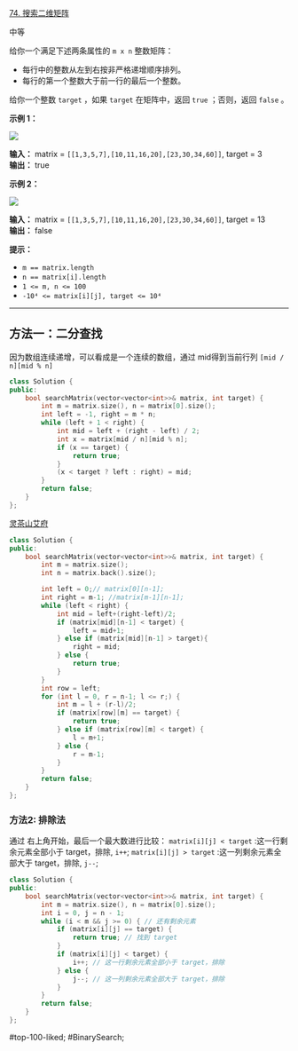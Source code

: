 [74. 搜索二维矩阵](https://leetcode.cn/problems/search-a-2d-matrix/)

中等

给你一个满足下述两条属性的 `m x n` 整数矩阵：

- 每行中的整数从左到右按非严格递增顺序排列。
- 每行的第一个整数大于前一行的最后一个整数。

给你一个整数 `target` ，如果 `target` 在矩阵中，返回 `true` ；否则，返回 `false` 。

**示例 1：**

![](https://assets.leetcode.com/uploads/2020/10/05/mat.jpg)

**输入：** matrix = `[[1,3,5,7],[10,11,16,20],[23,30,34,60]]`, target = 3  
**输出：** true  

**示例 2：**

![](https://assets.leetcode-cn.com/aliyun-lc-upload/uploads/2020/11/25/mat2.jpg)

**输入：** matrix = `[[1,3,5,7],[10,11,16,20],[23,30,34,60]]`, target = 13  
**输出：** false  

**提示：**

- `m == matrix.length`
- `n == matrix[i].length`
- `1 <= m, n <= 100`
- `-10⁴ <= matrix[i][j], target <= 10⁴`
---- ----
## 方法一：二分查找

<!-- notecardId: 1742722377354 -->
因为数组连续递增，可以看成是一个连续的数组，通过 mid得到当前行列 `[mid / n][mid % n]`

```cpp
class Solution {
public:
    bool searchMatrix(vector<vector<int>>& matrix, int target) {
        int m = matrix.size(), n = matrix[0].size();
        int left = -1, right = m * n;
        while (left + 1 < right) {
            int mid = left + (right - left) / 2;
            int x = matrix[mid / n][mid % n];
            if (x == target) {
                return true;
            }
            (x < target ? left : right) = mid;
        }
        return false;
    }
};
```
[灵茶山艾府](https://leetcode.cn/problems/search-a-2d-matrix/solutions/2783931/liang-chong-fang-fa-er-fen-cha-zhao-pai-39d74/)

```cpp
class Solution {
public:
    bool searchMatrix(vector<vector<int>>& matrix, int target) {
        int m = matrix.size();
        int n = matrix.back().size();

        int left = 0;// matrix[0][n-1];
        int right = m-1; //matrix[m-1][n-1];
        while (left < right) {
            int mid = left+(right-left)/2;
            if (matrix[mid][n-1] < target) {
                left = mid+1;
            } else if (matrix[mid][n-1] > target){
                right = mid;
            } else {
                return true;
            }
        }
        int row = left;
        for (int l = 0, r = n-1; l <= r;) {
            int m = l + (r-l)/2;
            if (matrix[row][m] == target) {
                return true;
            } else if (matrix[row][m] < target) {
                l = m+1;
            } else {
                r = m-1;
            }
        }
        return false;
    }
};
```

### 方法2: 排除法
通过 右上角开始，最后一个最大数进行比较：
`matrix[i][j] < target` :这一行剩余元素全部小于 target，排除, `i++`;
`matrix[i][j] > target` :这一列剩余元素全部大于 target，排除, `j--`;
```cpp
class Solution {
public:
    bool searchMatrix(vector<vector<int>>& matrix, int target) {
        int m = matrix.size(), n = matrix[0].size();
        int i = 0, j = n - 1;
        while (i < m && j >= 0) { // 还有剩余元素
            if (matrix[i][j] == target) {
                return true; // 找到 target
            }
            if (matrix[i][j] < target) {
                i++; // 这一行剩余元素全部小于 target，排除
            } else {
                j--; // 这一列剩余元素全部大于 target，排除
            }
        }
        return false;
    }
};
```
#top-100-liked; #BinarySearch;  